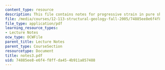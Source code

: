 ```yaml
---
content_type: resource
description: This file contains notes for progressive strain in pure shear.
file: /media/courses/12-113-structural-geology-fall-2005/74885ee8e6f4f8ffda454b911a857488_notes3.pdf
file_type: application/pdf
learning_resource_types:
- Lecture Notes
ocw_type: OCWFile
parent_title: Lecture Notes
parent_type: CourseSection
resourcetype: Document
title: notes3.pdf
uid: 74885ee8-e6f4-f8ff-da45-4b911a857488
---
```

